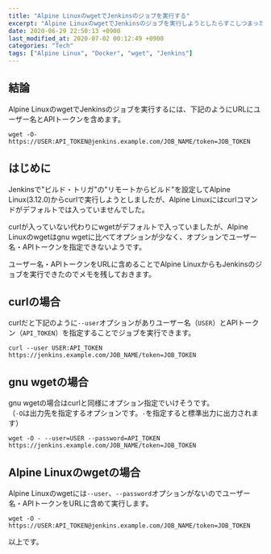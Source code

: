 ```yaml
---
title: "Alpine LinuxのwgetでJenkinsのジョブを実行する"
excerpt: "Alpine LinuxのwgetでJenkinsのジョブを実行しようとしたらすこしつまったので解決方法を記録しておきます"
date: 2020-06-29 22:50:13 +0900
last_modified_at: 2020-07-02 00:12:49 +0900
categories: "Tech"
tags: ["Alpine Linux", "Docker", "wget", "Jenkins"]
---
```


## 結論

Alpine LinuxのwgetでJenkinsのジョブを実行するには、下記のようにURLにユーザー名とAPIトークンを含めます。

```
wget -O- https://USER:API_TOKEN@jenkins.example.com/JOB_NAME/token=JOB_TOKEN
```

## はじめに

Jenkinsで"ビルド・トリガ"の"リモートからビルド"を設定してAlpine Linux(3.12.0)からcurlで実行しようとしましたが、Alpine Linuxにはcurlコマンドがデフォルトでは入っていませんでした。

curlが入っていない代わりにwgetがデフォルトで入っていましたが、Alpine Linuxのwgetはgnu wgetに比べてオプションが少なく、オプションでユーザー名・APIトークンを指定できないようです。

ユーザー名・APIトークンをURLに含めることでAlpine LinuxからもJenkinsのジョブを実行できたのでメモを残しておきます。

## curlの場合

curlだと下記のように`--user`オプションがありユーザー名（`USER`）とAPIトークン（`API_TOKEN`）を指定することでジョブを実行できます。

```
curl --user USER:API_TOKEN https://jenkins.example.com/JOB_NAME/token=JOB_TOKEN
```

## gnu wgetの場合

gnu wgetの場合はcurlと同様にオプション指定でいけそうです。  
（`-O`は出力先を指定するオプションです。`-`を指定すると標準出力に出力されます）

```
wget -O - --user=USER --password=API_TOKEN https://jenkins.example.com/JOB_NAME/token=JOB_TOKEN
```

## Alpine Linuxのwgetの場合

Alpine Linuxのwgetには`--user`、`--password`オプションがないのでユーザー名・APIトークンをURLに含めて実行します。

```
wget -O - https://USER:API_TOKEN@jenkins.example.com/JOB_NAME/token=JOB_TOKEN
```

以上です。
